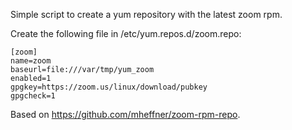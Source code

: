 Simple script to create a yum repository with the latest zoom rpm.

Create the following file in /etc/yum.repos.d/zoom.repo:

    [zoom]
    name=zoom
    baseurl=file:///var/tmp/yum_zoom
    enabled=1
    gpgkey=https://zoom.us/linux/download/pubkey
    gpgcheck=1

Based on https://github.com/mheffner/zoom-rpm-repo.
